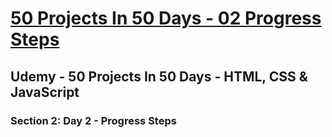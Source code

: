 # [50 Projects In 50 Days - 02 Progress Steps](https://arpadgbondor.github.io/50_Projects_In_50_Days-02_Progress_Steps/)

## Udemy - 50 Projects In 50 Days - HTML, CSS & JavaScript
### Section 2: Day 2 - Progress Steps
